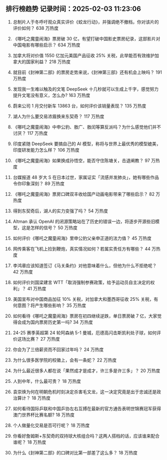 
## 排行榜趋势 记录时间：2025-02-03 11:23:06
  
  1. 总制片人于冬呼吁观众真实评价《蛟龙行动》，并强调绝不撤档，你对该片的评价如何？ 638 万热度
    
  2. 《哪吒之魔童闹海》票房破 30 亿，有望打破中国影史票房纪录，这部影片对中国电影有哪些启示？ 634 万热度
    
  3. 加拿大将对价值 1550 亿加元美国产品征收 25% 关税，此举能否有效维护加拿大的国家利益？ 218 万热度
    
  4. 就目前《封神第二部》的票房走势来说，《封神第三部》还有机会上映吗？ 191 万热度
    
  5. 发现我一生难以触及的文笔 DeepSeek 十几秒就可以生成上千字，感觉努力提升文笔没有意义，怎么办? 163 万热度
    
  6. 蔚来公司 1 月交付新车 13863 台，如何评价该销量表现？ 135 万热度
    
  7. 湖人为什么要交易浓眉换来东契奇？ 117 万热度
    
  8. 《哪吒之魔童闹海》中申公豹、敖广、敖闰等算反派吗？为什么感觉他们并不讨厌？ 117 万热度
    
  9. 印度紧随 DeepSeek 要搞自己的 AI 模型，称将与世界上最优秀的模型媲美，印度研发能力怎么样？ 106 万热度
    
  10. 《哪吒之魔童闹海》如果换成孙悟空，能否守住陈塘关，击退阐教？ 97 万热度
    
  11. 台媒报道 48 岁大 S 在日本过世，家属证实「流感并发肺炎」，她有哪些作品令你印象深刻？ 89 万热度
    
  12. 《哪吒之魔童闹海》票房口碑双丰收给国产动画电影带来了哪些启示？ 82 万热度
    
  13. 得到东契奇后，湖人的实力变强了吗？ 54 万热度
    
  14. Altman 承认 OpenAI 的闭源策略站在了历史的错误一边，将逐步开源些旧模型，这是怎样的信号？ 50 万热度
    
  15. 如何评价《哪吒之魔童闹海》里申公豹父亲申正道的法力值？ 45 万热度
    
  16. 网传乘客在飞机上捡到鞭炮，真实情况如何？若属实责任方有哪些？ 44 万热度
    
  17. 李鸿章应该知道签订《马关条约》对他意味着什么，但他为什么不拒绝呢？ 42 万热度
    
  18. 如何评价刘国梁建言 WTT「取消强制参赛政策，给予运动员自主决定的权利」？ 41 万热度
    
  19. 美国宣布对中国商品加征 10% 关税，对加拿大和墨西哥征收 25% 关税，有何意图？将产生哪些影响？ 35 万热度
    
  20. 如何看待《哪吒之魔童闹海》票房在初四继续逆跌，单日票房破 7 亿，大家觉得会成为国内票房历史第一吗? 34 万热度
    
  21. 24-25 赛季英超第 24 轮阿森纳 5-1 曼城，厄德高闪击斯凯利处子球，如何评价这场比赛？ 27 万热度
    
  22. 你会为了三倍薪资而不回家过年吗？ 24 万热度
    
  23. 为什么很多医学院的校徽上，会有一条蛇？ 22 万热度
    
  24. 为什么最近很多人都在说「果然成才是成才，许三多是许三多」？ 20 万热度
    
  25. 人到中年，什么最可贵？ 18 万热度
    
  26. 袁崇焕为何在明朝危机时刻决定杀害毛文龙，这一决定究竟是出于忠诚还是政治算计？ 18 万热度
    
  27. 如何看待国际乒联和中国乒协左右互搏在最新的官方通告表明世锦赛冠军获得澳门世界杯比赛名额? 18 万热度
    
  28. 个人做量化交易是否可行呢？ 18 万热度
    
  29. 你看好詹姆斯+东契奇的双持球大核组合吗？这两人搭档的话，应该谁来配合谁呢？ 18 万热度
    
  30. 为什么《封神第二部》的口碑对比第一部差了这么多？ 18 万热度
    